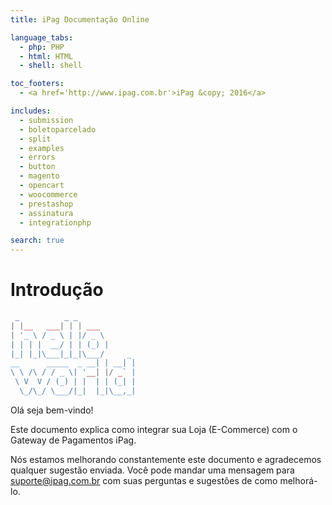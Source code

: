 ```yaml
---
title: iPag Documentação Online

language_tabs:
  - php: PHP
  - html: HTML
  - shell: shell

toc_footers:
  - <a href='http://www.ipag.com.br'>iPag &copy; 2016</a>

includes:
  - submission
  - boletoparcelado
  - split
  - examples
  - errors
  - button
  - magento
  - opencart
  - woocommerce
  - prestashop
  - assinatura
  - integrationphp

search: true
---
```


# Introdução

```php
 _          _ _
| |__   ___| | | ___
| '_ \ / _ \ | |/ _ \
| | | |  __/ | | (_) |
|_| |_|\___|_|_|\___/     _
__      _____  _ __| | __| |
\ \ /\ / / _ \| '__| |/ _` |
 \ V  V / (_) | |  | | (_| |
  \_/\_/ \___/|_|  |_|\__,_|
```

Olá seja bem-vindo!

Este documento explica como integrar sua Loja (E-Commerce) com o Gateway de Pagamentos iPag.

Nós estamos melhorando constantemente este documento e agradecemos qualquer sugestão enviada. Você pode mandar uma mensagem para suporte@ipag.com.br com suas perguntas e sugestões de como melhorá-lo.
